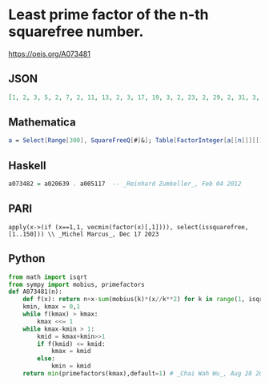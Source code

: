 # Least prime factor of the n\-th squarefree number\.
https://oeis.org/A073481
## JSON
```JSON
[1, 2, 3, 5, 2, 7, 2, 11, 13, 2, 3, 17, 19, 3, 2, 23, 2, 29, 2, 31, 3, 2, 5, 37, 2, 3, 41, 2, 43, 2, 47, 3, 53, 5, 3, 2, 59, 61, 2, 5, 2, 67, 3, 2, 71, 73, 2, 7, 2, 79, 2, 83, 5, 2, 3, 89, 7, 3, 2, 5, 97, 101, 2, 103, 3, 2, 107, 109, 2, 3, 113, 2, 5, 2, 7, 2, 3, 127, 3, 2, 131, 7, 2, 137, 2, 139, 3, 2, 11, 5]
```
## Mathematica
```Mathematica
a = Select[Range[300], SquareFreeQ[#]&]; Table[FactorInteger[a[[n]]][[1,1]], {n, Length[a]}] (* _Vladimir Joseph Stephan Orlovsky_, Jan 30 2012 *)
```
## Haskell
```Haskell
a073482 = a020639 . a005117  -- _Reinhard Zumkeller_, Feb 04 2012
```
## PARI
```PARI
apply(x->(if (x==1,1, vecmin(factor(x)[,1]))), select(issquarefree, [1..150])) \\ _Michel Marcus_, Dec 17 2023
```
## Python
```Python
from math import isqrt
from sympy import mobius, primefactors
def A073481(n):
    def f(x): return n+x-sum(mobius(k)*(x//k**2) for k in range(1, isqrt(x)+1))
    kmin, kmax = 0,1
    while f(kmax) > kmax:
        kmax <<= 1
    while kmax-kmin > 1:
        kmid = kmax+kmin>>1
        if f(kmid) <= kmid:
            kmax = kmid
        else:
            kmin = kmid
    return min(primefactors(kmax),default=1) # _Chai Wah Wu_, Aug 28 2024
```
